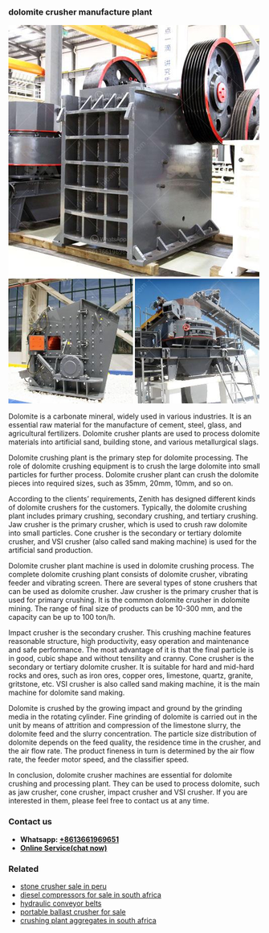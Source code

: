 <h3>dolomite crusher manufacture plant</h3><img src='1704791524.jpg' alt=''><p>Dolomite is a carbonate mineral, widely used in various industries. It is an essential raw material for the manufacture of cement, steel, glass, and agricultural fertilizers. Dolomite crusher plants are used to process dolomite materials into artificial sand, building stone, and various metallurgical slags.</p><p>Dolomite crushing plant is the primary step for dolomite processing. The role of dolomite crushing equipment is to crush the large dolomite into small particles for further process. Dolomite crusher plant can crush the dolomite pieces into required sizes, such as 35mm, 20mm, 10mm, and so on.</p><p>According to the clients’ requirements, Zenith has designed different kinds of dolomite crushers for the customers. Typically, the dolomite crushing plant includes primary crushing, secondary crushing, and tertiary crushing. Jaw crusher is the primary crusher, which is used to crush raw dolomite into small particles. Cone crusher is the secondary or tertiary dolomite crusher, and VSI crusher (also called sand making machine) is used for the artificial sand production.</p><p>Dolomite crusher plant machine is used in dolomite crushing process. The complete dolomite crushing plant consists of dolomite crusher, vibrating feeder and vibrating screen. There are several types of stone crushers that can be used as dolomite crusher. Jaw crusher is the primary crusher that is used for primary crushing. It is the common dolomite crusher in dolomite mining. The range of final size of products can be 10-300 mm, and the capacity can be up to 100 ton/h.</p><p>Impact crusher is the secondary crusher. This crushing machine features reasonable structure, high productivity, easy operation and maintenance and safe performance. The most advantage of it is that the final particle is in good, cubic shape and without tensility and cranny. Cone crusher is the secondary or tertiary dolomite crusher. It is suitable for hard and mid-hard rocks and ores, such as iron ores, copper ores, limestone, quartz, granite, gritstone, etc. VSI crusher is also called sand making machine, it is the main machine for dolomite sand making.</p><p>Dolomite is crushed by the growing impact and ground by the grinding media in the rotating cylinder. Fine grinding of dolomite is carried out in the unit by means of attrition and compression of the limestone slurry, the dolomite feed and the slurry concentration. The particle size distribution of dolomite depends on the feed quality, the residence time in the crusher, and the air flow rate. The product fineness in turn is determined by the air flow rate, the feeder motor speed, and the classifier speed.</p><p>In conclusion, dolomite crusher machines are essential for dolomite crushing and processing plant. They can be used to process dolomite, such as jaw crusher, cone crusher, impact crusher and VSI crusher. If you are interested in them, please feel free to contact us at any time.</p><h3>Contact us</h3><ul><li><strong>Whatsapp:&nbsp;<a href="https://wa.me/8613661969651">+8613661969651</a></strong></li><li><a href="https://swt.shibang-china.com/?git&amp;zhl&amp;dolomite crusher manufacture plant"><strong>Online Service(chat now)</strong></a></li></ul><h3>Related</h3><ul><li><a href='stone crusher sale in peru.md'>stone crusher sale in peru</a></li><li><a href='diesel compressors for sale in south africa.md'>diesel compressors for sale in south africa</a></li><li><a href='hydraulic conveyor belts.md'>hydraulic conveyor belts</a></li><li><a href='portable ballast crusher for sale.md'>portable ballast crusher for sale</a></li><li><a href='crushing plant aggregates in south africa.md'>crushing plant aggregates in south africa</a></li></ul>